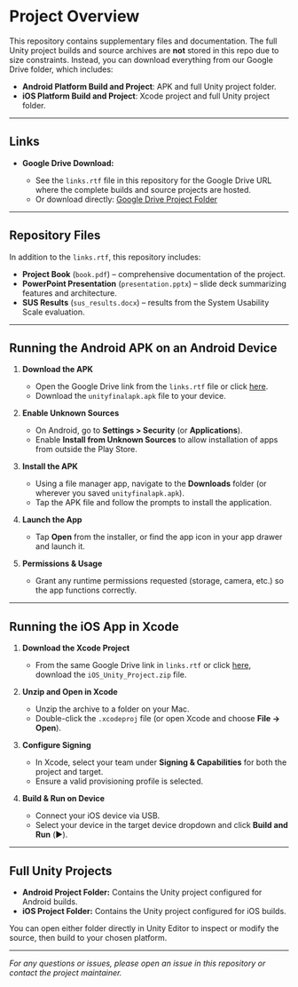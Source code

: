 # Project Overview

This repository contains supplementary files and documentation. The full Unity project builds and source archives are **not** stored in this repo due to size constraints. Instead, you can download everything from our Google Drive folder, which includes:

* **Android Platform Build and Project**: APK and full Unity project folder.
* **iOS Platform Build and Project**: Xcode project and full Unity project folder.

---

## Links

* **Google Drive Download:**

  * See the `links.rtf` file in this repository for the Google Drive URL where the complete builds and source projects are hosted.
  * Or download directly: [Google Drive Project Folder](https://drive.google.com/file/d/1bp4jmVgaME3kNxqoTCpuyX4CUbHiThD-/view?usp=drive_link)

---

## Repository Files

In addition to the `links.rtf`, this repository includes:

* **Project Book** (`book.pdf`) – comprehensive documentation of the project.
* **PowerPoint Presentation** (`presentation.pptx`) – slide deck summarizing features and architecture.
* **SUS Results** (`sus_results.docx`) – results from the System Usability Scale evaluation.

---

## Running the Android APK on an Android Device

1. **Download the APK**

   * Open the Google Drive link from the `links.rtf` file or click [here](https://drive.google.com/file/d/1bp4jmVgaME3kNxqoTCpuyX4CUbHiThD-/view?usp=drive_link).
   * Download the `unityfinalapk.apk` file to your device.

2. **Enable Unknown Sources**

   * On Android, go to **Settings > Security** (or **Applications**).
   * Enable **Install from Unknown Sources** to allow installation of apps from outside the Play Store.

3. **Install the APK**

   * Using a file manager app, navigate to the **Downloads** folder (or wherever you saved `unityfinalapk.apk`).
   * Tap the APK file and follow the prompts to install the application.

4. **Launch the App**

   * Tap **Open** from the installer, or find the app icon in your app drawer and launch it.

5. **Permissions & Usage**

   * Grant any runtime permissions requested (storage, camera, etc.) so the app functions correctly.

---

## Running the iOS App in Xcode

1. **Download the Xcode Project**

   * From the same Google Drive link in `links.rtf` or click [here](https://drive.google.com/file/d/1bp4jmVgaME3kNxqoTCpuyX4CUbHiThD-/view?usp=drive_link), download the `iOS_Unity_Project.zip` file.

2. **Unzip and Open in Xcode**

   * Unzip the archive to a folder on your Mac.
   * Double-click the `.xcodeproj` file (or open Xcode and choose **File → Open**).

3. **Configure Signing**

   * In Xcode, select your team under **Signing & Capabilities** for both the project and target.
   * Ensure a valid provisioning profile is selected.

4. **Build & Run on Device**

   * Connect your iOS device via USB.
   * Select your device in the target device dropdown and click **Build and Run** (▶️).

---

## Full Unity Projects

* **Android Project Folder:** Contains the Unity project configured for Android builds.
* **iOS Project Folder:** Contains the Unity project configured for iOS builds.

You can open either folder directly in Unity Editor to inspect or modify the source, then build to your chosen platform.

---

*For any questions or issues, please open an issue in this repository or contact the project maintainer.*
